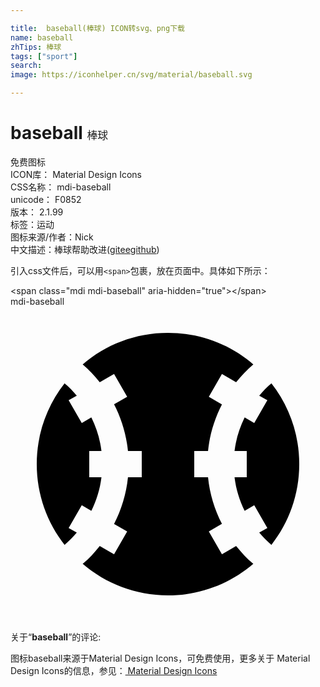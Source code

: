 ```yaml
---

title:  baseball(棒球) ICON转svg、png下载
name: baseball
zhTips: 棒球
tags: ["sport"]
search: 
image: https://iconhelper.cn/svg/material/baseball.svg

---
```


# baseball  <small style="font-size: 60%;font-weight: 100">棒球</small>


<div class="detail-page">
<p>
<span><span class="badge-success badge">免费图标</span> </span>
<br/>
<span>
ICON库：
<span class="badge-secondary badge">Material Design Icons</span> 
</span>
<br/>
<span>
CSS名称：
<span class="badge-secondary badge">mdi-baseball</span> 
</span>
<br/>
<span>
unicode：
<span class="badge-secondary badge">F0852</span> 
<copy-btn content='F0852' btn-title=""></copy-btn>
<copy-btn :content='String.fromCodePoint(parseInt("F0852", 16))' btn-title="复制U"></copy-btn>
</span>
<br/>
<span>
版本：
<span class="badge-secondary badge">2.1.99</span> 
</span><br/><span>标签：<span class="badge-light badge"><router-link to="/tags/sport.html">运动</router-link></span></span>
<br/>
<span>图标来源/作者：<span class="badge-light badge">Nick</span></span> 
<br/>
<span class="zh-detail">中文描述：<span class="badge-primary badge">棒球</span><span class="help-link"><span>帮助改进</span>(<a href="https://gitee.com/liuwave/icon-helper/edit/master/json/material/baseball.json" target="_blank" rel="noopener noreferrer">gitee</a><a href="https://github.com/liuwave/icon-helper/edit/master/json/material/baseball.json" target="_blank" rel="noopener noreferrer">github</a></span>)</span><br/>
</p>
</div>
<div class="alert alert-dark">
  <i class="mdi mdi-baseball mdi-48px"></i>
  <i class="mdi mdi-baseball mdi-36px"></i>
  <i class="mdi mdi-baseball mdi-24px"></i>
  <i class="mdi mdi-baseball mdi-18px"></i>
</div>
<div>
  <p>引入css文件后，可以用<code>&lt;span&gt;</code>包裹，放在页面中。具体如下所示：    
  </p>
  <div class="alert alert-primary" style="font-size: 14px">
    &lt;span class="mdi mdi-baseball" aria-hidden="true"&gt;&lt;/span&gt;
    <copy-btn content='<span class="mdi mdi-baseball" aria-hidden="true"></span>'></copy-btn>
  </div>
  <div class="alert alert-secondary">
    <i class="mdi mdi-baseball"
    style="font-size: 24px"
    aria-hidden="true"></i> mdi-baseball
    <copy-btn content="mdi-baseball" btn-title="复制图标名称"></copy-btn>
  </div>
</div>
<div id="svg" class="svg-wrap">
<svg xmlns="http://www.w3.org/2000/svg" viewBox="0 0 24 24"><path d="M12,2C9.5,2 7.25,2.9 5.5,4.4C6,4.81 6.41,5.27 6.8,5.76L7.89,5.13L8.89,6.87L7.89,7.44C8.45,8.53 8.82,9.73 8.95,11H10V12L10,13H8.95C8.82,14.27 8.45,15.47 7.89,16.56L8.89,17.13L7.89,18.87L6.8,18.24C6.41,18.73 6,19.19 5.5,19.6C7.25,21.1 9.5,22 12,22C14.5,22 16.75,21.1 18.5,19.6C18,19.19 17.59,18.73 17.19,18.24L16.11,18.87L15.11,17.13L16.11,16.55C15.55,15.47 15.18,14.27 15.05,13H14V11H15.05C15.18,9.73 15.55,8.53 16.11,7.45L15.11,6.87L16.11,5.13L17.19,5.76C17.59,5.27 18,4.81 18.5,4.4C16.75,2.9 14.5,2 12,2M4.12,5.85C2.79,7.55 2,9.68 2,12C2,14.32 2.79,16.45 4.12,18.15C4.46,17.87 4.76,17.55 5.05,17.22L4.43,16.87L5.43,15.13L6.16,15.56C6.55,14.77 6.82,13.91 6.93,13H6V12L6,11H6.93C6.82,10.09 6.55,9.23 6.16,8.44L5.43,8.87L4.43,7.13L5.05,6.78C4.76,6.45 4.46,6.13 4.12,5.85M19.88,5.85C19.54,6.13 19.24,6.45 18.95,6.78L19.57,7.13L18.57,8.87L17.84,8.44C17.45,9.23 17.18,10.09 17.07,11H18V13H17.07C17.18,13.91 17.45,14.77 17.84,15.56L18.57,15.13L19.57,16.87L18.95,17.22C19.24,17.55 19.54,17.87 19.88,18.15C21.21,16.45 22,14.32 22,12C22,9.68 21.21,7.55 19.88,5.85Z" /></svg>
</div>
<detail full-name='mdi-baseball'></detail>
<div class="icon-detail__container">
<p>关于“<b>baseball</b>”的评论:</p>
</div>
<Vssue title="关于“baseball”的评论" />    
<div><p>图标baseball来源于Material Design Icons，可免费使用，更多关于 Material Design Icons的信息，参见：<a target="_blank" href="https://iconhelper.cn/material.html"> Material Design Icons</a>
</p></div>
